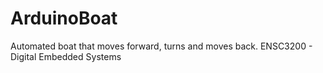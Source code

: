 # ArduinoBoat
Automated boat that moves forward, turns and moves back. ENSC3200 - Digital Embedded Systems
